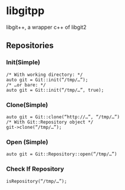 libgitpp
========

libgit++, a wrapper c++ of libgit2

Repositories
------------

### Init(Simple)
```
/* With working directory: */
auto git = Git::init(“/tmp/…”);
/* …or bare: */
auto git = Git::init(“/tmp/…”, true);
```

### Clone(Simple)
```
auto git = Git::clone(“http://…”, “/tmp/…”)
/* With Git::Repository object */
git->clone(“/tmp/…”);
```

### Open (Simple)
```
auto git = Git::Repository::open(“/tmp/…”)
```

### Check If Repository
```
isRepository(“/tmp/…”);
```
